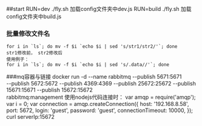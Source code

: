 ##start
	RUN=dev ./fly.sh  加载config文件夹中dev.js
	RUN=build ./fly.sh  加载config文件夹中build.js

### 批量修改文件名
	for i in `ls`; do mv -f $i `echo $i | sed 's/str1/str2/'`; done
	str1修改前， str2修改后
	使用例子：
	for i in `ls`; do mv -f $i `echo $i | sed 's/.data//'`; done

###mq容器与链接
	docker run -d --name rabbitmq --publish 5671:5671 \
	--publish 5672:5672 --publish 4369:4369 --publish 25672:25672 --publish 15671:15671 --publish 15672:15672 \
	rabbitmq:management
	使用nodejs代码连接时：
	var amqp = require('amqp');
	var i = 0;
	var connection = amqp.createConnection({
	  host: '192.168.8.58',
	  port: 5672,
	  login: 'guest',
	  password: 'guest',
	  connectionTimeout: 10000,
	});
	curl serverIp:15672